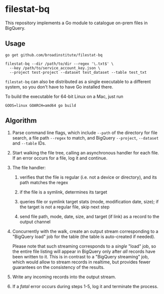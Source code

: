 # filestat-bq

This repository implements a Go module
to catalogue on-prem files in BigQuery.

## Usage

```
go get github.com/broadinstitute/filestat-bq

filestat-bq --dir /path/to/dir --regex '\.txt$' \
  --key /path/to/service_account_key.json \
  --project test-project --dataset test_dataset --table test_txt
```

`filestat-bq` can also be distributed as a single executable
to a different system, so you don't have to have Go installed there.

To build the executable for 64-bit Linux on a Mac, just run
```
GOOS=linux GOARCH=amd64 go build
```

## Algorithm

1.  Parse command line flags, which include
    `--path` of the directory for file search,
    a file path `--regex` to match,
    and BigQuery `--project`, `--dataset` and `--table` IDs.

2.  Start walking the file tree,
    calling an asynchronous handler for each file.
    If an error occurs for a file,
    log it and continue.

3.  The file handler:

    1.  verifies that the file is regular
        (i.e. not a device or directory),
        and its path matches the regex

    2.  if the file is a symlink, determines its target

    3.  queries file or symlink target stats
        (mode, modification date, size);
        if the target is not a regular file, skip next step

    4.  send file path, mode, date, size, and target (if link)
        as a record to the output channel

4.  Concurrently with the walk, create an output stream
    corresponding to a "BigQuery load" job for the table
    (the table is auto-created if needed).

    Please note that such streaming corresponds to
    a _single_ "load" job, so the entire file listing
    will appear in BigQuery only after
    _all_ records have been written to it.
    This is in contrast to a "BigQuery streaming" job,
    which would allow to stream records in realtime,
    but provides fewer guarantees on the consistency
    of the results.

5.  Write any incoming records into the output stream.

6.  If a _fatal_ error occurs during steps 1-5,
    log it and terminate the process.
